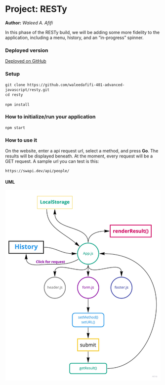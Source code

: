 # Project: RESTy

**Author:** _Waleed A. Afifi_

In this phase of the RESTy build, we will be adding some more fidelity to the application, including a menu, history, and an “in-progress” spinner.

### Deployed version
[Deployed on GitHub](https://waleedafifi-401-advanced-javascript.github.io/resty/)

### Setup
```
git clone https://github.com/waleedafifi-401-advanced-javascript/resty.git
cd resty

npm install
```

### How to initialize/run your application  
```
npm start
```

### How to use it
On the website, enter a api request url, select a method, and press **Go**. The results will be displayed beneath. At the moment, every request will be a GET request. A sample url you can test is this:

```
https://swapi.dev/api/people/
```

#### UML

![UML](./public/GitHub-assets/uml3.jpg)